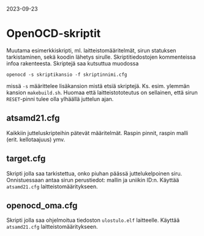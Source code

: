 2023-09-23

# OpenOCD-skriptit
Muutama esimerkkiskripti, ml. laitteistomääritelmät, sirun statuksen tarkistaminen, sekä koodin lähetys sirulle. Skriptitiedostojen kommenteissa infoa rakenteesta.
Skriptejä saa kutsuttua muodossa
```
openocd -s skriptikansio -f skriptinnimi.cfg
```
missä `-s` määrittelee lisäkansion mistä etsiä skriptejä. Ks. esim. ylemmän kansion `makebuild.sh`.
Huomaa että laitteistototeutus on sellainen, että sirun `RESET`-pinni tulee olla ylhäällä juttelun ajan.

## atsamd21.cfg
Kaikkiin jutteluskripteihin pätevät määritelmät. Raspin pinnit, raspin malli (erit. kellotaajuus) ymv.

## target.cfg
Skripti jolla saa tarkistettua, onko piuhan päässä juttelukelpoinen siru. Onnistuessaan antaa sirun perustiedot: mallin ja uniikin ID:n.
Käyttää `atsamd21.cfg` laitteistomääritykseen.

## openocd_oma.cfg
Skripti jolla saa ohjelmoitua tiedoston `ulostulo.elf` laitteelle.
Käyttää `atsamd21.cfg` laitteistomääritykseen.

